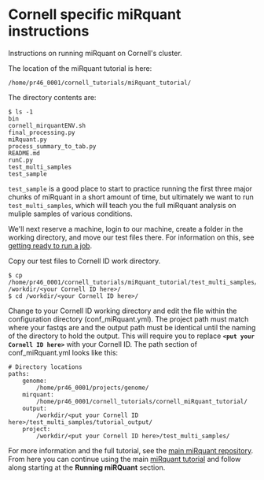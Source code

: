 # Cornell specific miRquant instructions

Instructions on running miRquant on Cornell's cluster.  



The location of the miRquant tutorial is here:
```
/home/pr46_0001/cornell_tutorials/miRquant_tutorial/
```

The directory contents are:
```
$ ls -1
bin
cornell_mirquantENV.sh
final_processing.py
miRquant.py
process_summary_to_tab.py
README.md
runC.py
test_multi_samples
test_sample
```

`test_sample` is a good place to start to practice running the first three major chunks of miRquant in a short amount of time, but ultimately we want to run `test_multi_samples`, which will teach you the full miRquant analysis on muliple samples of various conditions.

We'll next reserve a machine, login to our machine, create a folder in the working directory, and move our test files there. For information on this, see [getting ready to run a job](https://github.com/Sethupathy-Lab/cornell_tutorials/blob/master/getting_ready_to_run_a_job.md).

Copy our test files to Cornell ID work directory.
```
$ cp /home/pr46_0001/cornell_tutorials/miRquant_tutorial/test_multi_samples/* /workdir/<your Cornell ID here>/
$ cd /workdir/<your Cornell ID here>/
```

Change to your Cornell ID working directory and edit the file within the configuration directory (conf_miRquant.yml). The project path must match where your fastqs are and the output path must be identical until the naming of the directory to hold the output. This will require you to replace **``<put your Cornell ID here>``** with your Cornell ID. The path section of conf_miRquant.yml looks like this:
```
# Directory locations
paths:
    genome:
        /home/pr46_0001/projects/genome/
    mirquant:
        /home/pr46_0001/cornell_tutorials/cornell_miRquant_tutorial/
    output:
        /workdir/<put your Cornell ID here>/test_multi_samples/tutorial_output/
    project:
        /workdir/<put your Cornell ID here>/test_multi_samples/
```

For more information and the full tutorial, see the [main miRquant repository](https://github.com/Sethupathy-Lab/miRquant). From here you can continue using the main [miRquant tutorial](https://github.com/Sethupathy-Lab/miRquant/blob/master/tutorial/TUTORIAL.md) and follow along starting at the **Running miRQuant** section.

